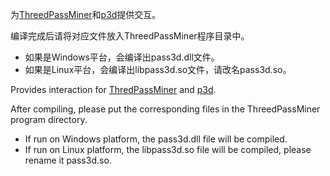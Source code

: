 为[ThreedPassMiner](https://github.com/easy-3dp/ThreedPassMiner)和[p3d](https://github.com/3Dpass/p3d)提供交互。

编译完成后请将对应文件放入ThreedPassMiner程序目录中。
- 如果是Windows平台，会编译出pass3d.dll文件。
- 如果是Linux平台，会编译出libpass3d.so文件，请改名pass3d.so。


Provides interaction for [ThredPassMiner](https://github.com/easy-3dp/ThreedPassMiner) and [p3d](https://github.com/3Dpass/p3d).

After compiling, please put the corresponding files in the ThreedPassMiner program directory.
- If run on Windows platform, the pass3d.dll file will be compiled.
- If run on Linux platform, the libpass3d.so file will be compiled, please rename it pass3d.so.